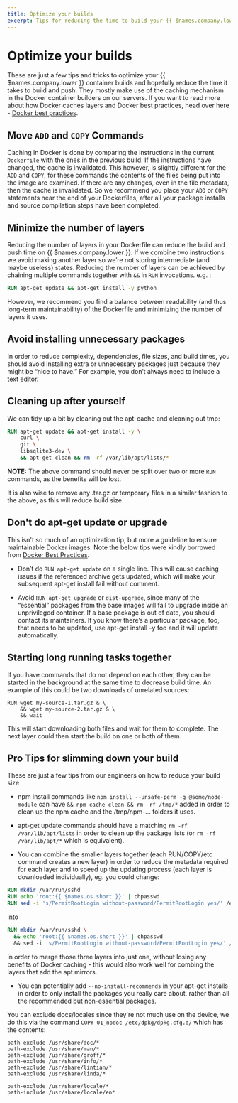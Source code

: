 ```yaml
---
title: Optimize your builds
excerpt: Tips for reducing the time to build your {{ $names.company.lower }} container builds
---
```


# Optimize your builds

These are just a few tips and tricks to optimize your {{ $names.company.lower }} container builds and hopefully reduce the time it takes to build and push. They mostly make use of the caching mechanism in the Docker container builders on our servers. If you want to read more about how Docker caches layers and Docker best practices, head over here - [Docker best practices][docker-best-practices].

## Move `ADD` and `COPY` Commands

Caching in Docker is done by comparing the instructions in the current `Dockerfile` with the ones in the previous build. If the instructions have changed, the cache is invalidated. This however, is slightly different for the `ADD` and `COPY`, for these commands the contents of the files being put into the image are examined. If there are any changes, even in the file metadata, then the cache is invalidated. So we recommend you place your `ADD` or `COPY` statements near the end of your Dockerfiles, after all your package installs and source compilation steps have been completed.

## Minimize the number of layers

Reducing the number of layers in your Dockerfile can reduce the build and push time on {{ $names.company.lower }}. If we combine two instructions we avoid making another layer so we’re not storing intermediate (and maybe useless) states. Reducing the number of layers can be achieved by chaining multiple commands together with `&&` in `RUN` invocations. e.g. :
```Dockerfile
RUN apt-get update && apt-get install -y python
```
However, we recommend you find a balance between readability (and thus long-term maintainability) of the Dockerfile and minimizing the number of layers it uses.

## Avoid installing unnecessary packages
In order to reduce complexity, dependencies, file sizes, and build times, you should avoid installing extra or unnecessary packages just because they might be “nice to have.” For example, you don’t always need to include a text editor.

## Cleaning up after yourself

We can tidy up a bit by cleaning out the apt-cache and cleaning out tmp:

```Dockerfile
RUN apt-get update && apt-get install -y \
    curl \
    git \
    libsqlite3-dev \
    && apt-get clean && rm -rf /var/lib/apt/lists/*
```

__NOTE:__ The above command should never be split over two or more `RUN` commands, as the benefits will be lost.

It is also wise to remove any .tar.gz or temporary files in a similar fashion to the above, as this will reduce build size.

## Don't do apt-get update or upgrade

This isn't so much of an optimization tip, but more a guideline to ensure maintainable Docker images. Note the below tips were kindly borrowed from [Docker Best Practices][docker-best-practices].

* Don’t do `RUN apt-get update` on a single line. This will cause caching issues if the referenced archive gets updated, which will make your subsequent apt-get install fail without comment.

* Avoid `RUN apt-get upgrade` or `dist-upgrade`, since many of the “essential” packages from the base images will fail to upgrade inside an unprivileged container. If a base package is out of date, you should contact its maintainers. If you know there’s a particular package, foo, that needs to be updated, use apt-get install -y foo and it will update automatically.

## Starting long running tasks together
If you have commands that do not depend on each other, they can be started in the background at the same time to decrease build time. An example of this could be two downloads of unrelated sources:

``` 
RUN wget my-source-1.tar.gz & \
    && wget my-source-2.tar.gz & \
    && wait
```

This will start downloading both files and wait for them to complete. The next layer could then start the build on one or both of them.

## Pro Tips for slimming down your build

These are just a few tips from our engineers on how to reduce your build size

* npm install commands like `npm install --unsafe-perm -g @some/node-module` can have `&& npm cache clean && rm -rf /tmp/*` added in order to clean up the npm cache and the /tmp/npm-... folders it uses.

* apt-get update commands should have a matching `rm -rf /var/lib/apt/lists` in order to clean up the package lists (or `rm -rf /var/lib/apt/*` which is equivalent).

* You can combine the smaller layers together (each RUN/COPY/etc command creates a new layer) in order to reduce the metadata required for each layer and to speed up the updating process (each layer is downloaded individually), eg. you could change:
```Dockerfile
RUN mkdir /var/run/sshd
RUN echo 'root:{{ $names.os.short }}' | chpasswd
RUN sed -i 's/PermitRootLogin without-password/PermitRootLogin yes/' /etc/ssh/sshd_config
```
into
```Dockerfile
RUN mkdir /var/run/sshd \
  && echo 'root:{{ $names.os.short }}' | chpasswd
  && sed -i 's/PermitRootLogin without-password/PermitRootLogin yes/' /etc/ssh/sshd_config
```
in order to merge those three layers into just one, without losing any benefits of Docker caching - this would also work well for combing the layers that add the apt mirrors.

* You can potentially add `--no-install-recommends` in your apt-get installs in order to only install the packages you really care about, rather than all the recommended but non-essential packages.

You can exclude docs/locales since they're not much use on the device, we do this via the command `COPY 01_nodoc /etc/dpkg/dpkg.cfg.d/` which has the contents:

```
path-exclude /usr/share/doc/*
path-exclude /usr/share/man/*
path-exclude /usr/share/groff/*
path-exclude /usr/share/info/*
path-exclude /usr/share/lintian/*
path-exclude /usr/share/linda/*

path-exclude /usr/share/locale/*
path-include /usr/share/locale/en*
```

[docker-best-practices]:https://docs.docker.com/articles/dockerfile_best-practices/
